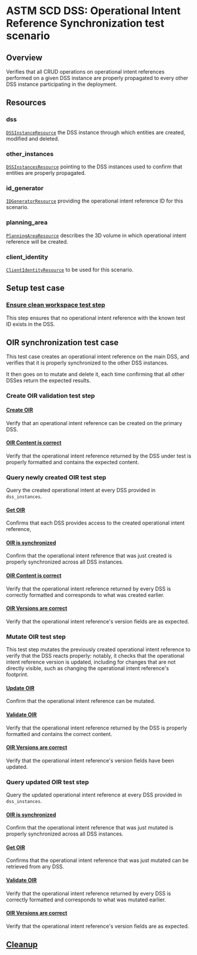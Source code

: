 # ASTM SCD DSS: Operational Intent Reference Synchronization test scenario

## Overview

Verifies that all CRUD operations on operational intent references performed on a given DSS instance
are properly propagated to every other DSS instance participating in the deployment.

## Resources

### dss

[`DSSInstanceResource`](../../../../../resources/astm/f3548/v21/dss.py) the DSS instance through which entities are created, modified and deleted.

### other_instances

[`DSSInstancesResource`](../../../../../resources/astm/f3548/v21/dss.py) pointing to the DSS instances used to confirm that entities are properly propagated.

### id_generator

[`IDGeneratorResource`](../../../../../resources/interuss/id_generator.py) providing the operational intent reference ID for this scenario.

### planning_area

[`PlanningAreaResource`](../../../../../resources/astm/f3548/v21/planning_area.py) describes the 3D volume in which operational intent reference will be created.

### client_identity

[`ClientIdentityResource`](../../../../../resources/communications/client_identity.py) to be used for this scenario.

## Setup test case

### [Ensure clean workspace test step](../clean_workspace.md)

This step ensures that no operational intent reference with the known test ID exists in the DSS.

## OIR synchronization test case

This test case creates an operational intent reference on the main DSS, and verifies that it is properly synchronized to the other DSS instances.

It then goes on to mutate and delete it, each time confirming that all other DSSes return the expected results.

### Create OIR validation test step

#### [Create OIR](../fragments/oir/crud/create_correct.md)

Verify that an operational intent reference can be created on the primary DSS.

#### [OIR Content is correct](../fragments/oir/validate/correctness.md)

Verify that the operational intent reference returned by the DSS under test is properly formatted and contains the expected content.

### Query newly created OIR test step

Query the created operational intent at every DSS provided in `dss_instances`.

#### [Get OIR](../fragments/oir/crud/read.md)

Confirms that each DSS provides access to the created operational intent reference,

#### [OIR is synchronized](../fragments/oir/sync.md)

Confirm that the operational intent reference that was just created is properly synchronized across all DSS instances.

#### [OIR Content is correct](../fragments/oir/validate/correctness.md)

Verify that the operational intent reference returned by every DSS is correctly formatted and corresponds to what was created earlier.

#### [OIR Versions are correct](../fragments/oir/validate/non_mutated.md)

Verify that the operational intent reference's version fields are as expected.

### Mutate OIR test step

This test step mutates the previously created operational intent reference to verify that the DSS reacts properly: notably, it checks that the operational intent reference version is updated,
including for changes that are not directly visible, such as changing the operational intent reference's footprint.

#### [Update OIR](../fragments/oir/crud/update.md)

Confirm that the operational intent reference can be mutated.

#### [Validate OIR](../fragments/oir/validate/correctness.md)

Verify that the operational intent reference returned by the DSS is properly formatted and contains the correct content.

#### [OIR Versions are correct](../fragments/oir/validate/mutated.md)

Verify that the operational intent reference's version fields have been updated.

### Query updated OIR test step

Query the updated operational intent reference at every DSS provided in `dss_instances`.

#### [OIR is synchronized](../fragments/oir/sync.md)

Confirm that the operational intent reference that was just mutated is properly synchronized across all DSS instances.

#### [Get OIR](../fragments/oir/crud/read.md)

Confirms that the operational intent reference that was just mutated can be retrieved from any DSS.

#### [Validate OIR](../fragments/oir/validate/correctness.md)

Verify that the operational intent reference returned by every DSS is correctly formatted and corresponds to what was mutated earlier.

#### [OIR Versions are correct](../fragments/oir/validate/non_mutated.md)

Verify that the operational intent reference's version fields are as expected.

## [Cleanup](../clean_workspace.md)
